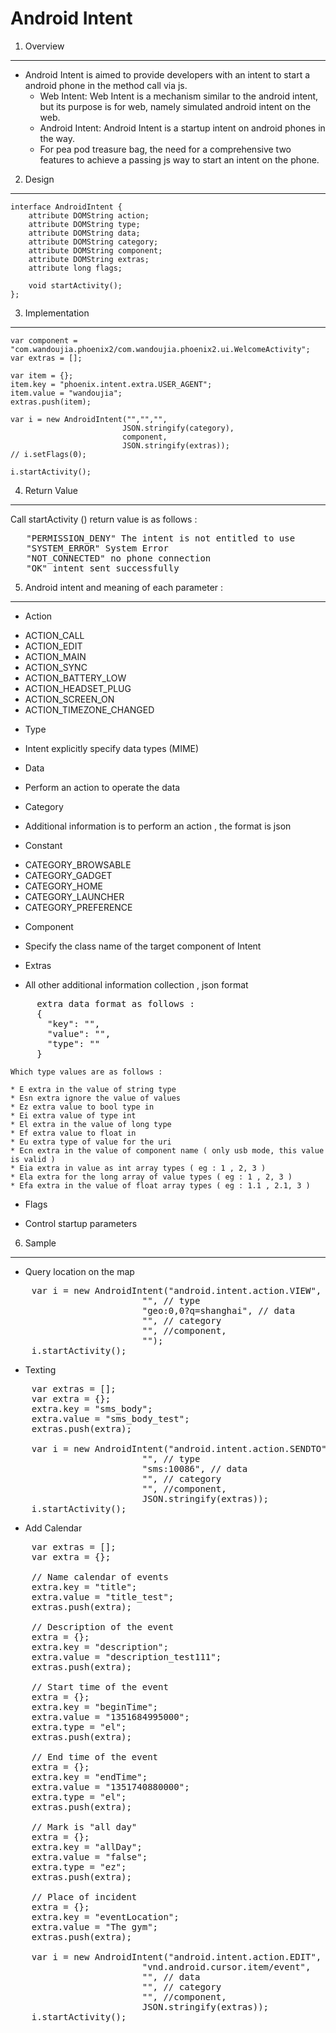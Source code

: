Android Intent
============

1. Overview
------

* Android Intent is aimed to provide developers with an intent to start a android phone in the method call via js.
  * Web Intent:
      Web Intent is a mechanism similar to the android intent, but its purpose is for web, namely simulated android intent on the web.
  * Android Intent:
      Android Intent is a startup intent on android phones in the way.
  * For pea pod treasure bag, the need for a comprehensive two features to achieve a passing js way to start an intent on the phone.

2. Design
------

    interface AndroidIntent { 
        attribute DOMString action; 
        attribute DOMString type; 
        attribute DOMString data; 
        attribute DOMString category; 
        attribute DOMString component; 
        attribute DOMString extras; 
        attribute long flags;

        void startActivity();
    };

3. Implementation
--------

    var component = "com.wandoujia.phoenix2/com.wandoujia.phoenix2.ui.WelcomeActivity";
    var extras = [];
 
    var item = {};
    item.key = "phoenix.intent.extra.USER_AGENT";
    item.value = "wandoujia";
    extras.push(item);

    var i = new AndroidIntent("","","",
                             JSON.stringify(category),
                             component,
                             JSON.stringify(extras));
    // i.setFlags(0);

    i.startActivity();

4. Return Value
--------

 Call startActivity () return value is as follows :
 
<pre>
   "PERMISSION_DENY" The intent is not entitled to use
   "SYSTEM_ERROR" System Error
   "NOT_CONNECTED" no phone connection
   "OK" intent sent successfully
</pre>


5. Android intent and meaning of each parameter :
--------

* Action
 - ACTION_CALL
 - ACTION_EDIT
 - ACTION_MAIN
 - ACTION_SYNC
 - ACTION_BATTERY_LOW
 - ACTION_HEADSET_PLUG
 - ACTION_SCREEN_ON
 - ACTION_TIMEZONE_CHANGED

* Type
 - Intent explicitly specify data types (MIME)

* Data
 - Perform an action to operate the data

* Category
 - Additional information is to perform an action , the format is json

* Constant
 - CATEGORY_BROWSABLE
 - CATEGORY_GADGET
 - CATEGORY_HOME
 - CATEGORY_LAUNCHER
 - CATEGORY_PREFERENCE

* Component
 - Specify the class name of the target component of Intent

* Extras
 - All other additional information collection , json format

<pre>
     extra data format as follows :
     {
       "key": "",
       "value": "",
       "type": ""
     }
</pre>

    Which type values ​​are as follows :
    
    * E extra in the value of string type
    * Esn extra ignore the value of values
    * Ez extra value to bool type in
    * Ei extra value of type int
    * El extra in the value of long type
    * Ef extra value to float in
    * Eu extra type of value for the uri
    * Ecn extra in the value of component name ( only usb mode, this value is valid )
    * Eia extra in value as int array types ( eg : 1 , 2, 3 )
    * Ela extra for the long array of value types ( eg : 1 , 2, 3 )
    * Efa extra in the value of float array types ( eg : 1.1 , 2.1, 3 )

* Flags
 - Control startup parameters

6. Sample
------

* Query location on the map

<pre>
    var i = new AndroidIntent("android.intent.action.VIEW", // action
                         "", // type
                         "geo:0,0?q=shanghai", // data
                         "", // category
                         "", //component,
                         "");
    i.startActivity();
</pre>

* Texting

<pre>
    var extras = [];
    var extra = {};
    extra.key = "sms_body";
    extra.value = "sms_body_test";
    extras.push(extra);

    var i = new AndroidIntent("android.intent.action.SENDTO", // action
                         "", // type
                         "sms:10086", // data
                         "", // category
                         "", //component,
                         JSON.stringify(extras));
    i.startActivity();
</pre>

* Add Calendar

<pre>
    var extras = [];
    var extra = {};
    
    // Name calendar of events
    extra.key = "title";
    extra.value = "title_test";
    extras.push(extra);

    // Description of the event
    extra = {};
    extra.key = "description";
    extra.value = "description_test111";
    extras.push(extra);

    // Start time of the event
    extra = {};
    extra.key = "beginTime";
    extra.value = "1351684995000";
    extra.type = "el";
    extras.push(extra);

    // End time of the event
    extra = {};
    extra.key = "endTime";
    extra.value = "1351740880000";
    extra.type = "el";
    extras.push(extra);

    // Mark is "all day"
    extra = {};
    extra.key = "allDay";
    extra.value = "false";
    extra.type = "ez";
    extras.push(extra);

    // Place of incident
    extra = {};
    extra.key = "eventLocation";
    extra.value = "The gym";
    extras.push(extra);

    var i = new AndroidIntent("android.intent.action.EDIT",
                         "vnd.android.cursor.item/event",
                         "", // data
                         "", // category
                         "", //component,
                         JSON.stringify(extras));
    i.startActivity();
</pre>
